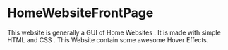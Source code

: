 # HomeWebsiteFrontPage
This website is generally a GUI of Home Websites . It is made with simple HTML and CSS . This Website contain some awesome Hover Effects. 
